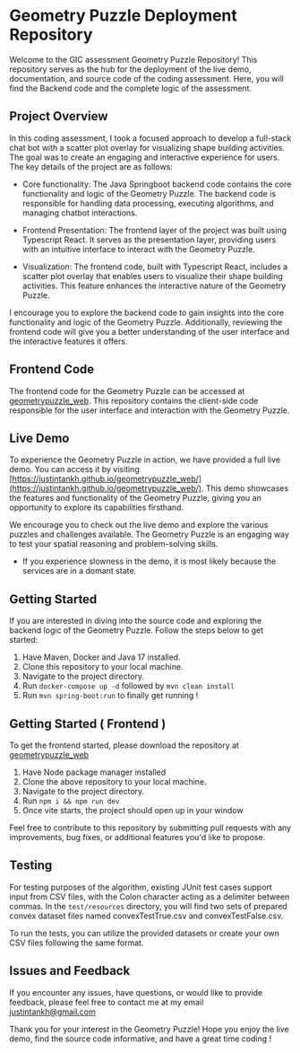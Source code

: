 # Geometry Puzzle Deployment Repository

Welcome to the GIC assessment Geometry Puzzle Repository! This repository serves as the hub for the deployment of the
live demo, documentation, and source code of the coding assessment. Here, you will find the Backend code and the
complete logic of the assessment.

## Project Overview

In this coding assessment, I took a focused approach to develop a full-stack chat bot with a scatter plot overlay for visualizing shape building activities. The goal was to create an engaging and interactive experience for users. The key details of the project are as follows:

- Core functionality: The Java Springboot backend code contains the core functionality and logic of the Geometry Puzzle. The backend code is responsible for handling data processing, executing algorithms, and managing chatbot interactions.

- Frontend Presentation: The frontend layer of the project was built using Typescript React. It serves as the presentation layer, providing users with an intuitive interface to interact with the Geometry Puzzle.

- Visualization: The frontend code, built with Typescript React, includes a scatter plot overlay that enables users to visualize their shape building activities. This feature enhances the interactive nature of the Geometry Puzzle.

I encourage you to explore the backend code to gain insights into the core functionality and logic of the Geometry Puzzle. Additionally, reviewing the frontend code will give you a better understanding of the user interface and the interactive features it offers.

## Frontend Code

The frontend code for the Geometry Puzzle can be accessed
at [geometrypuzzle_web](https://github.com/justintankh/geometrypuzzle_web). This repository contains the client-side
code responsible for the user interface and interaction with the Geometry Puzzle.

## Live Demo

To experience the Geometry Puzzle in action, we have provided a full live demo. You can access it by
visiting [https://justintankh.github.io/geometrypuzzle_web/](https://justintankh.github.io/geometrypuzzle_web/). This
demo showcases the features and functionality of the Geometry Puzzle, giving you an opportunity to explore its
capabilities firsthand.

We encourage you to check out the live demo and explore the various puzzles and challenges available. The Geometry
Puzzle is an engaging way to test your spatial reasoning and problem-solving skills.

- If you experience slowness in the demo, it is most likely because the services are in a domant state.

## Getting Started

If you are interested in diving into the source code and exploring the backend logic of the Geometry Puzzle. Follow the
steps below to get started:

1. Have Maven, Docker and Java 17 installed.
2. Clone this repository to your local machine.
3. Navigate to the project directory.
4. Run `docker-compose up -d` followed by `mvn clean install`
5. Run `mvn spring-boot:run` to finally get running !

## Getting Started ( Frontend )

To get the frontend started, please download the repository
at [geometrypuzzle_web](https://github.com/justintankh/geometrypuzzle_web)

1. Have Node package manager installed
2. Clone the above repository to your local machine.
3. Navigate to the project directory.
4. Run `npm i && npm run dev`
5. Once vite starts, the project should open up in your window

Feel free to contribute to this repository by submitting pull requests with any improvements, bug fixes, or additional
features you'd like to propose.

## Testing

For testing purposes of the algorithm, existing JUnit test cases support input from CSV files, with the Colon character
acting as a delimiter between commas. In the `test/resources` directory, you will find two sets of prepared convex
dataset files named convexTestTrue.csv and convexTestFalse.csv.

To run the tests, you can utilize the provided datasets or create your own CSV files following the same format.

## Issues and Feedback

If you encounter any issues, have questions, or would like to provide feedback, please feel free to contact me at my
email justintankh@gmail.com

Thank you for your interest in the Geometry Puzzle! Hope you enjoy the live demo, find the source code informative, and
have a great time coding !
